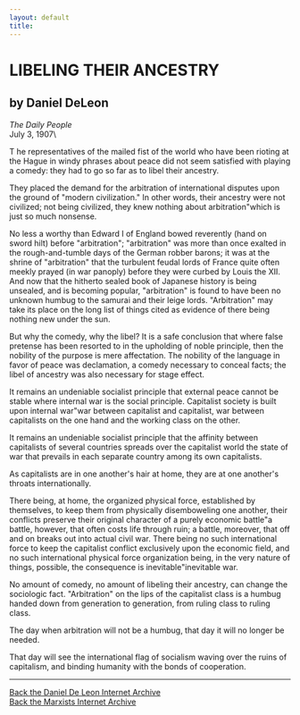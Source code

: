 ```yaml
---
layout: default
title: 
---
```

# LIBELING THEIR ANCESTRY

## by Daniel DeLeon

*The Daily People*\
July 3, 1907\

T he representatives of the mailed fist of the world who have been
rioting at the Hague in windy phrases about peace did not seem satisfied
with playing a comedy: they had to go so far as to libel their ancestry.

They placed the demand for the arbitration of international disputes
upon the ground of "modern civilization." In other words, their ancestry
were not civilized; not being civilized, they knew nothing about
arbitration"which is just so much nonsense.

No less a worthy than Edward I of England bowed reverently (hand on
sword hilt) before "arbitration\"; "arbitration" was more than once
exalted in the rough-and-tumble days of the German robber barons; it was
at the shrine of "arbitration" that the turbulent feudal lords of France
quite often meekly prayed (in war panoply) before they were curbed by
Louis the XII. And now that the hitherto sealed book of Japanese history
is being unsealed, and is becoming popular, "arbitration" is found to
have been no unknown humbug to the samurai and their leige lords.
"Arbitration" may take its place on the long list of things cited as
evidence of there being nothing new under the sun.

But why the comedy, why the libel? It is a safe conclusion that where
false pretense has been resorted to in the upholding of noble principle,
then the nobility of the purpose is mere affectation. The nobility of
the language in favor of peace was declamation, a comedy necessary to
conceal facts; the libel of ancestry was also necessary for stage
effect.

It remains an undeniable socialist principle that external peace cannot
be stable where internal war is the social principle. Capitalist society
is built upon internal war"war between capitalist and capitalist, war
between capitalists on the one hand and the working class on the other.

It remains an undeniable socialist principle that the affinity between
capitalists of several countries spreads over the capitalist world the
state of war that prevails in each separate country among its own
capitalists.

As capitalists are in one another's hair at home, they are at one
another's throats internationally.

There being, at home, the organized physical force, established by
themselves, to keep them from physically disemboweling one another,
their conflicts preserve their original character of a purely economic
battle"a battle, however, that often costs life through ruin; a battle,
moreover, that off and on breaks out into actual civil war. There being
no such international force to keep the capitalist conflict exclusively
upon the economic field, and no such international physical force
organization being, in the very nature of things, possible, the
consequence is inevitable"inevitable war.

No amount of comedy, no amount of libeling their ancestry, can change
the sociologic fact. "Arbitration" on the lips of the capitalist class
is a humbug handed down from generation to generation, from ruling class
to ruling class.

The day when arbitration will not be a humbug, that day it will no
longer be needed.

That day will see the international flag of socialism waving over the
ruins of capitalism, and binding humanity with the bonds of cooperation.

------------------------------------------------------------------------

[Back the Daniel De Leon Internet Archive](../../index.htm)\
[Back the Marxists Internet Archive](../../../index.htm)
